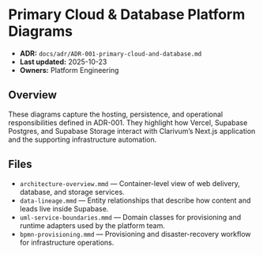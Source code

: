 # Primary Cloud & Database Platform Diagrams
- **ADR:** `docs/adr/ADR-001-primary-cloud-and-database.md`
- **Last updated:** 2025-10-23
- **Owners:** Platform Engineering

## Overview
These diagrams capture the hosting, persistence, and operational responsibilities defined in ADR-001. They highlight how Vercel, Supabase Postgres, and Supabase Storage interact with Clarivum’s Next.js application and the supporting infrastructure automation.

## Files
- `architecture-overview.mmd` — Container-level view of web delivery, database, and storage services.
- `data-lineage.mmd` — Entity relationships that describe how content and leads live inside Supabase.
- `uml-service-boundaries.mmd` — Domain classes for provisioning and runtime adapters used by the platform team.
- `bpmn-provisioning.mmd` — Provisioning and disaster-recovery workflow for infrastructure operations.
